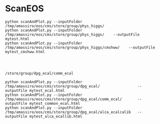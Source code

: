 # ScanEOS


    python scanAndPlot.py --inputFolder /tmp/amassiro/eos/cms/store/group/phys_higgs/
    python scanAndPlot.py --inputFolder /tmp/amassiro/eos/cms/store/group/phys_higgs/    --outputFile mytest.html
    python scanAndPlot.py --inputFolder /tmp/amassiro/eos/cms/store/group/phys_higgs/cmshww/    --outputFile mytest_cmshww.html
    
    
    
    
    /store/group/dpg_ecal/comm_ecal
    
    python scanAndPlot.py --inputFolder   /tmp/amassiro/eos/cms/store/group/dpg_ecal/                 --outputFile mytest_ecal.html
    python scanAndPlot.py --inputFolder   /tmp/amassiro/eos/cms/store/group/dpg_ecal/comm_ecal/       --outputFile mytest_common_ecal.html
    python scanAndPlot.py --inputFolder   /tmp/amassiro/eos/cms/store/group/dpg_ecal/alca_ecalcalib   --outputFile mytest_alca_ecallib.html

    
    
    
    